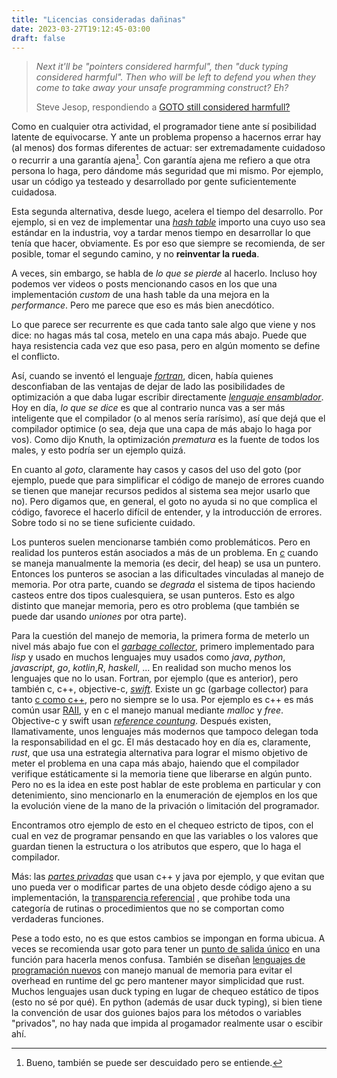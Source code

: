 ```yaml
---
title: "Licencias consideradas dañinas"
date: 2023-03-27T19:12:45-03:00
draft: false
---
```



> *Next it'll be "pointers considered harmful", then "duck typing considered harmful". Then who will be left to defend you when they come to take away your unsafe programming construct? Eh?*
>
> Steve Jesop, respondiendo a [GOTO still considered harmfull?](https://stackoverflow.com/questions/46586/goto-still-considered-harmful)

Como en cualquier otra actividad, el programador tiene ante sí posibilidad
latente de equivocarse. Y ante un problema propenso a hacernos errar hay
(al menos) dos formas diferentes de actuar: ser extremadamente cuidadoso
o recurrir a una garantía ajena[^1]. Con garantía ajena me refiero a que otra
persona lo haga, pero dándome más seguridad que mi mismo. Por ejemplo, usar
un código ya testeado y desarrollado por gente suficientemente cuidadosa.

Esta segunda alternativa, desde luego, acelera el tiempo del desarrollo. Por
ejemplo, si en vez de implementar una
[*hash table*](https://es.wikipedia.org/wiki/Tabla_hash)
importo una cuyo uso sea estándar en la industria, voy a tardar menos tiempo
en desarrollar lo que tenía que hacer, obviamente. Es por eso que siempre se 
recomienda, de ser posible, tomar el segundo camino, y no **reinventar la rueda**.

A veces, sin embargo, se habla de *lo que se pierde* al hacerlo. Incluso hoy
podemos ver videos o posts mencionando casos en los que una implementación
*custom* de una hash table da una mejora en la *performance*. Pero me parece
que eso es más bien anecdótico.

Lo que parece ser recurrente es que cada tanto sale algo que viene y nos
dice: no hagas más tal cosa, metelo en una capa más abajo. Puede que haya
resistencia cada vez que eso pasa, pero en algún momento se define el conflicto.

Así, cuando se inventó el lenguaje [*fortran*](https://fortran-lang.org/en/),
dicen, había quienes desconfiaban de las ventajas de dejar de lado las
posibilidades de optimización a que daba lugar escribir directamente [*lenguaje
ensamblador*](https://es.wikipedia.org/wiki/Lenguaje_ensamblador).  Hoy en día,
*lo que se dice* es que al contrario nunca vas a ser más inteligente que el
compilador (o al menos sería rarísimo), así que dejá que el compilador optimice
(o sea, deja que una capa de más abajo lo haga por vos). Como dijo Knuth, la
optimización *prematura* es la fuente de todos los males, y esto podría ser un
ejemplo quizá.

En cuanto al *goto*, claramente hay casos y casos del uso del goto (por ejemplo,
puede que para simplificar el código de manejo de errores cuando se tienen que
manejar recursos pedidos al sistema sea mejor usarlo que no). Pero digamos que,
en general, el goto no ayuda si no que complica el código, favorece el hacerlo
difícil de entender, y la introducción de errores. Sobre todo si no se tiene
suficiente cuidado.

Los punteros suelen mencionarse también como problemáticos. Pero en realidad
los punteros están asociados a más de un problema. En
[*c*](https://es.wikipedia.org/wiki/C_(lenguaje_de_programaci%C3%B3n))
cuando se maneja manualmente la memoria (es decir, del heap) se usa un puntero.
Entonces los punteros se asocian a las dificultades vinculadas al manejo de
memoria. Por otra parte, cuando se *degrada* el sistema de tipos haciendo casteos
entre dos tipos cualesquiera, se usan punteros. Esto es algo distinto que manejar
memoria, pero es otro problema (que también se puede dar usando *uniones* por
otra parte).

Para la cuestión del manejo de memoria, la primera forma de meterlo un nivel
más abajo fue con el 
[*garbage collector*](https://es.wikipedia.org/wiki/Recolector_de_basura),
primero implementado para *lisp* y usado en muchos lenguajes muy usados
como *java*, *python*, *javascript*, *go*, *kotlin*,*R*, *haskell*, ...
En realidad son mucho menos los lenguajes que no lo usan. Fortran, por ejemplo
(que es anterior),
pero también c, c++, objective-c, [*swift*](https://developer.apple.com/swift/).
Existe un gc (garbage collector) para tanto 
[c como c++](https://github.com/ivmai/bdwgc), pero no siempre se lo usa. Por
ejemplo es c++ es más común usar
[RAII](https://es.wikipedia.org/wiki/RAII), y en c el manejo manual mediante
*malloc* y *free*. Objective-c y swift usan
[*reference countung*](https://es.wikipedia.org/wiki/Conteo_de_referencias).
Después existen, llamativamente, unos lenguajes más modernos que tampoco
delegan toda la responsabilidad en el gc. El más destacado hoy en día es,
claramente, *rust*, que usa una estrategia alternativa para lograr el mismo
objetivo de meter el problema en una capa más abajo, haiendo que el compilador
verifique estáticamente si la memoria tiene que liberarse en algún punto.
Pero no es la idea en este post hablar de este problema en particular y con detenimiento,
sino mencionarlo en la enumeración de ejemplos en los que la evolución viene
de la mano de la privación o limitación del programador.

Encontramos otro ejemplo de esto en el chequeo estricto de tipos, con el cual 
en vez de programar pensando en que las variables o los valores que guardan tienen
la estructura o los atributos que espero, que lo haga el compilador.

Más: las [*partes privadas*](https://en.cppreference.com/w/cpp/language/access)
que usan c++ y java por ejemplo, y que evitan que uno pueda
ver o modificar partes de una objeto desde código ajeno a su implementación, la
[transparencia referencial](https://es.wikipedia.org/wiki/Transparencia_referencial)
, que prohibe 
toda una categoría de rutinas o procedimientos que no se comportan como verdaderas
funciones.

Pese a todo esto, no es que estos cambios se impongan en forma ubicua.
A veces se recomienda usar goto para tener un
[punto de salida único](http://wiki.c2.com/?SingleFunctionExitPoint)
en una función para hacerla menos confusa.
También se diseñan
[lenguajes de programación nuevos](https://news.ycombinator.com/item?id=31151591)
con manejo manual de memoria para evitar el overhead en runtime del
gc pero mantener mayor simplicidad que rust. Muchos lenguajes usan duck typing
en lugar de chequeo estático de tipos (esto no sé por qué). En python (además
de usar duck typing), si bien tiene la convención de usar dos guiones bajos
para los métodos o variables "privados", no hay nada que impida al progamador
realmente usar o escibir ahí.

[^1]: Bueno, también se puede ser descuidado pero se entiende.
